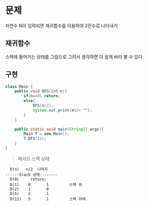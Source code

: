 # 문제

자연수 N이 입력되면 재귀함수를 이용하여 2진수로 나타내기



## 재귀함수

스택에 들어가는 상태를 그림으로 그려서 생각하면 더 쉽게 바라 볼 수 있다.

## 구현

```java
class Main {
    public void DFS(int n){
        if(n==0) return;
        else{
            DFS(n/2);
            System.out.print(n%2+ "");
        }
    }

    public static void main(String[] args){
        Main T = new Main();
        T.DFS(11);
    }
}
```
> 메서드 스택 상태
```
  D(n)   n/2  나머지
------Stack 상태--------
  D(0)     return;
  D(1)    0       1         스택 위
  D(2)    1       0
  D(5)    2       1
  D(11)   5       1         스택 아래
```